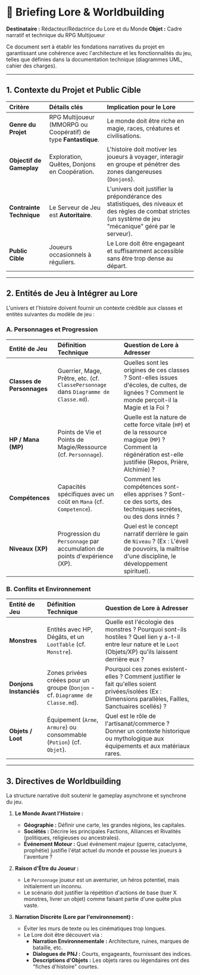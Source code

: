 # 📄 Briefing Lore & Worldbuilding
**Destinataire :** Rédacteur/Rédactrice du Lore et du Monde
**Objet :** Cadre narratif et technique du RPG Multijoueur

Ce document sert à établir les fondations narratives du projet en garantissant une cohérence avec l'architecture et les fonctionnalités du jeu, telles que définies dans la documentation technique (diagrammes UML, cahier des charges).

---

## 1. Contexte du Projet et Public Cible

| Critère | Détails clés | Implication pour le Lore |
| :--- | :--- | :--- |
| **Genre du Projet** | RPG Multijoueur (MMORPG ou Coopératif) de type **Fantastique**. | Le monde doit être riche en magie, races, créatures et civilisations. |
| **Objectif de Gameplay** | Exploration, Quêtes, Donjons en Coopération. | L'histoire doit motiver les joueurs à voyager, interagir en groupe et pénétrer des zones dangereuses (`Donjon`s). |
| **Contrainte Technique** | Le Serveur de Jeu est **Autoritaire**. | L'univers doit justifier la prépondérance des statistiques, des niveaux et des règles de combat strictes (un système de jeu "mécanique" géré par le serveur). |
| **Public Cible** | Joueurs occasionnels à réguliers. | Le Lore doit être engageant et suffisamment accessible sans être trop dense au départ. |

---

## 2. Entités de Jeu à Intégrer au Lore

L'univers et l'histoire doivent fournir un contexte crédible aux classes et entités suivantes du modèle de jeu :

### A. Personnages et Progression

| Entité de Jeu | Définition Technique | Question de Lore à Adresser |
| :--- | :--- | :--- |
| **Classes de Personnages** | Guerrier, Mage, Prêtre, etc. (cf. `ClassePersonnage` dans `Diagramme de Classe.md`). | Quelles sont les origines de ces classes ? Sont-elles issues d'écoles, de cultes, de lignées ? Comment le monde perçoit-il la Magie et la Foi ? |
| **HP / Mana (MP)** | Points de Vie et Points de Magie/Ressource (cf. `Personnage`). | Quelle est la nature de cette force vitale (`HP`) et de la ressource magique (`MP`) ? Comment la régénération est-elle justifiée (Repos, Prière, Alchimie) ? |
| **Compétences** | Capacités spécifiques avec un coût en `Mana` (cf. `Competence`). | Comment les compétences sont-elles apprises ? Sont-ce des sorts, des techniques secrètes, ou des dons innés ? |
| **Niveaux (XP)** | Progression du `Personnage` par accumulation de points d'expérience (XP). | Quel est le concept narratif derrière le gain de `Niveau` ? (Ex : L'éveil de pouvoirs, la maîtrise d'une discipline, le développement spirituel). |

### B. Conflits et Environnement

| Entité de Jeu | Définition Technique | Question de Lore à Adresser |
| :--- | :--- | :--- |
| **Monstres** | Entités avec HP, Dégâts, et un `LootTable` (cf. `Monstre`). | Quelle est l'écologie des monstres ? Pourquoi sont-ils hostiles ? Quel lien y a-t-il entre leur nature et le `Loot` (Objets/XP) qu'ils laissent derrière eux ? |
| **Donjons Instanciés** | Zones privées créées pour un groupe (`Donjon` - cf. `Diagramme de Classe.md`). | Pourquoi ces zones existent-elles ? Comment justifier le fait qu'elles soient privées/isolées (Ex : Dimensions parallèles, Failles, Sanctuaires scellés) ? |
| **Objets / Loot** | Équipement (`Arme`, `Armure`) ou consommable (`Potion`) (cf. `Objet`). | Quel est le rôle de l'artisanat/commerce ? Donner un contexte historique ou mythologique aux équipements et aux matériaux rares. |

---

## 3. Directives de Worldbuilding

La structure narrative doit soutenir le gameplay asynchrone et synchrone du jeu.

1.  **Le Monde Avant l'Histoire :**
    * **Géographie :** Définir une carte, les grandes régions, les capitales.
    * **Sociétés :** Décrire les principales Factions, Alliances et Rivalités (politiques, religieuses ou ancestrales).
    * **Événement Moteur :** Quel événement majeur (guerre, cataclysme, prophétie) justifie l'état actuel du monde et pousse les joueurs à l'aventure ?

2.  **Raison d'Être du Joueur :**
    * Le `Personnage` joueur est un aventurier, un héros potentiel, mais initialement un inconnu.
    * Le scénario doit justifier la répétition d'actions de base (tuer X monstres, livrer un objet) comme faisant partie d'une quête plus vaste.

3.  **Narration Discrète (Lore par l'environnement) :**
    * Éviter les murs de texte ou les cinématiques trop longues.
    * Le Lore doit être découvert via :
        * **Narration Environnementale :** Architecture, ruines, marques de bataille, etc.
        * **Dialogues de PNJ :** Courts, engageants, fournissant des indices.
        * **Descriptions d'Objets :** Les objets rares ou légendaires ont des "fiches d'histoire" courtes.